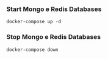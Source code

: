 ### Start Mongo e Redis Databases
```
docker-compose up -d
```

### Stop Mongo e Redis Databases
```
docker-compose down
```
